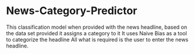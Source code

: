 # News-Category-Predictor
This classification model when provided with the news headline, based on the data set provided it assigns a category to it 
It uses Naive Bias as a tool to categorize the headline
All what is required is the user to enter the news headline. 

